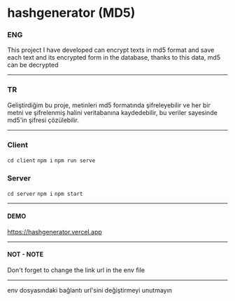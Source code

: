 # hashgenerator (MD5)
### ENG
This project I have developed can encrypt texts in md5 format and save each text and its encrypted form in the database, thanks to this data, md5 can be decrypted

------------------

### TR
Geliştirdiğim bu proje, metinleri md5 formatında şifreleyebilir ve her bir metni ve şifrelenmiş halini veritabanına kaydedebilir, bu veriler sayesinde md5'in şifresi çözülebilir.

------------------

### Client


` cd client `
` npm i ` 
` npm run serve `

### Server

` cd server `
` npm i `
` npm start `

------------------

#### DEMO

 <https://hashgenerator.vercel.app>
 
------------------

#### NOT - NOTE
Don't forget to change the link url in the env file

------------------

env dosyasındaki bağlantı url'sini değiştirmeyi unutmayın
